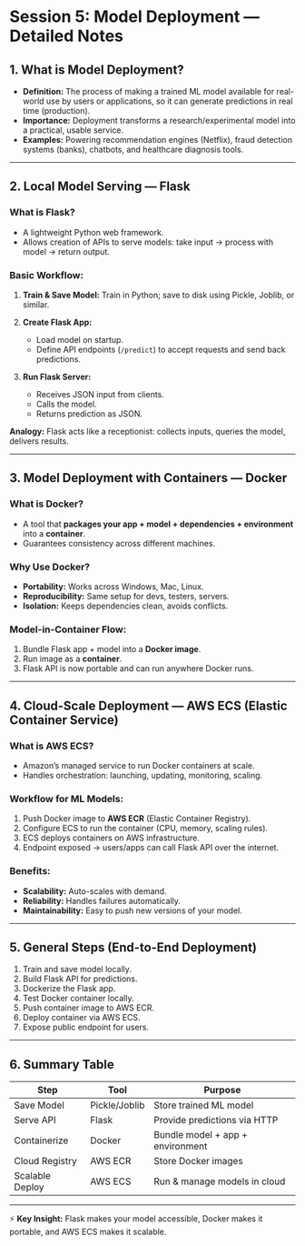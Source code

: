 # Session 5: Model Deployment — Detailed Notes

## 1. What is Model Deployment?

* **Definition:** The process of making a trained ML model available for real-world use by users or applications, so it can generate predictions in real time (production).
* **Importance:** Deployment transforms a research/experimental model into a practical, usable service.
* **Examples:** Powering recommendation engines (Netflix), fraud detection systems (banks), chatbots, and healthcare diagnosis tools.

---

## 2. Local Model Serving — Flask

### What is Flask?

* A lightweight Python web framework.
* Allows creation of APIs to serve models: take input → process with model → return output.

### Basic Workflow:

1. **Train & Save Model:** Train in Python; save to disk using Pickle, Joblib, or similar.
2. **Create Flask App:**

   * Load model on startup.
   * Define API endpoints (`/predict`) to accept requests and send back predictions.
3. **Run Flask Server:**

   * Receives JSON input from clients.
   * Calls the model.
   * Returns prediction as JSON.

**Analogy:** Flask acts like a receptionist: collects inputs, queries the model, delivers results.

---

## 3. Model Deployment with Containers — Docker

### What is Docker?

* A tool that **packages your app + model + dependencies + environment** into a **container**.
* Guarantees consistency across different machines.

### Why Use Docker?

* **Portability:** Works across Windows, Mac, Linux.
* **Reproducibility:** Same setup for devs, testers, servers.
* **Isolation:** Keeps dependencies clean, avoids conflicts.

### Model-in-Container Flow:

1. Bundle Flask app + model into a **Docker image**.
2. Run image as a **container**.
3. Flask API is now portable and can run anywhere Docker runs.

---

## 4. Cloud-Scale Deployment — AWS ECS (Elastic Container Service)

### What is AWS ECS?

* Amazon’s managed service to run Docker containers at scale.
* Handles orchestration: launching, updating, monitoring, scaling.

### Workflow for ML Models:

1. Push Docker image to **AWS ECR** (Elastic Container Registry).
2. Configure ECS to run the container (CPU, memory, scaling rules).
3. ECS deploys containers on AWS infrastructure.
4. Endpoint exposed → users/apps can call Flask API over the internet.

### Benefits:

* **Scalability:** Auto-scales with demand.
* **Reliability:** Handles failures automatically.
* **Maintainability:** Easy to push new versions of your model.

---

## 5. General Steps (End-to-End Deployment)

1. Train and save model locally.
2. Build Flask API for predictions.
3. Dockerize the Flask app.
4. Test Docker container locally.
5. Push container image to AWS ECR.
6. Deploy container via AWS ECS.
7. Expose public endpoint for users.

---

## 6. Summary Table

| Step            | Tool          | Purpose                          |
| --------------- | ------------- | -------------------------------- |
| Save Model      | Pickle/Joblib | Store trained ML model           |
| Serve API       | Flask         | Provide predictions via HTTP     |
| Containerize    | Docker        | Bundle model + app + environment |
| Cloud Registry  | AWS ECR       | Store Docker images              |
| Scalable Deploy | AWS ECS       | Run & manage models in cloud     |

---

⚡ **Key Insight:** Flask makes your model accessible, Docker makes it portable, and AWS ECS makes it scalable.
